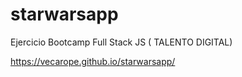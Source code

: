 # starwarsapp
Ejercicio Bootcamp Full Stack JS ( TALENTO DIGITAL)

https://vecarope.github.io/starwarsapp/
